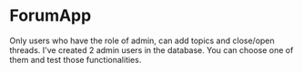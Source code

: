 # ForumApp
Only users who have the role of admin, can add topics and close/open threads.
I've created 2 admin users in the database. 
You can choose one of them and test those functionalities.
